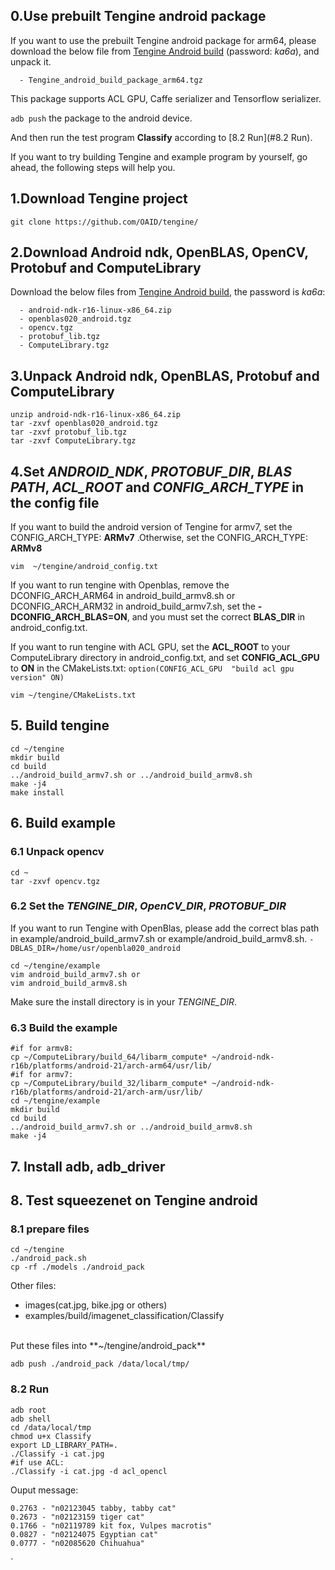 ## 0.Use prebuilt Tengine android package
If you want to use the prebuilt Tengine android package for arm64, please download the below file from [Tengine Android build](https://pan.baidu.com/s/1RPHK_ji0LlL3ztjUa893Yg) (password: *ka6a*), and unpack it.
```
  - Tengine_android_build_package_arm64.tgz
```
This package supports ACL GPU, Caffe serializer and Tensorflow serializer.

`adb push` the package to the android device.

And then run the test program **Classify** according to [8.2 Run](#8.2 Run).

If you want to try building Tengine and example program by yourself, go ahead, the following steps will help you.

## 1.Download Tengine project
```
git clone https://github.com/OAID/tengine/
```
## 2.Download Android ndk, OpenBLAS, OpenCV, Protobuf and ComputeLibrary

Download the below files from [Tengine Android build](https://pan.baidu.com/s/1RPHK_ji0LlL3ztjUa893Yg), the password is *ka6a*:
```
  - android-ndk-r16-linux-x86_64.zip
  - openblas020_android.tgz
  - opencv.tgz
  - protobuf_lib.tgz
  - ComputeLibrary.tgz
```
## 3.Unpack Android ndk, OpenBLAS, Protobuf and ComputeLibrary
```
unzip android-ndk-r16-linux-x86_64.zip
tar -zxvf openblas020_android.tgz
tar -zxvf protobuf_lib.tgz
tar -zxvf ComputeLibrary.tgz
```
## 4.Set *ANDROID_NDK*, *PROTOBUF_DIR*, *BLAS PATH*, *ACL_ROOT* and *CONFIG_ARCH_TYPE* in the config file
If you want to build the android version of Tengine for armv7, set the CONFIG_ARCH_TYPE: **ARMv7**
.Otherwise, set the CONFIG_ARCH_TYPE: **ARMv8**

```
vim  ~/tengine/android_config.txt
```

If you want to run tengine with Openblas, remove the DCONFIG_ARCH_ARM64 in android_build_armv8.sh or DCONFIG_ARCH_ARM32 in android_build_armv7.sh, set the **-DCONFIG_ARCH_BLAS=ON**, and you must set the correct **BLAS_DIR** in android_config.txt.

If you want to run tengine with ACL GPU, set the **ACL_ROOT** to your ComputeLibrary directory in android_config.txt, and set **CONFIG_ACL_GPU** to **ON** in the CMakeLists.txt: `option(CONFIG_ACL_GPU  "build acl gpu  version" ON)` 

```
vim ~/tengine/CMakeLists.txt
```

## 5. Build tengine
```
cd ~/tengine
mkdir build
cd build
../android_build_armv7.sh or ../android_build_armv8.sh
make -j4
make install
```

## 6. Build example
### 6.1 Unpack opencv
```
cd ~
tar -zxvf opencv.tgz
```
### 6.2 Set the *TENGINE_DIR*, *OpenCV_DIR*, *PROTOBUF_DIR*
If you want to run Tengine with OpenBlas, please add the correct blas path in example/android_build_armv7.sh or example/android_build_armv8.sh. `-DBLAS_DIR=/home/usr/openbla020_android`

```
cd ~/tengine/example
vim android_build_armv7.sh or
vim android_build_armv8.sh
```
Make sure the install directory is in your *TENGINE_DIR*.
### 6.3 Build the example    
```
#if for armv8:
cp ~/ComputeLibrary/build_64/libarm_compute* ~/android-ndk-r16b/platforms/android-21/arch-arm64/usr/lib/
#if for armv7:
cp ~/ComputeLibrary/build_32/libarm_compute* ~/android-ndk-r16b/platforms/android-21/arch-arm/usr/lib/
cd ~/tengine/example
mkdir build
cd build
../android_build_armv7.sh or ../android_build_armv8.sh
make -j4
```
## 7. Install adb, adb_driver

## 8. Test squeezenet on Tengine android
### 8.1 prepare files
```
cd ~/tengine
./android_pack.sh
cp -rf ./models ./android_pack
```
Other files:
   - images(cat.jpg, bike.jpg or others)
   - examples/build/imagenet_classification/Classify 

<br />
Put these files into **~/tengine/android_pack**

```
adb push ./android_pack /data/local/tmp/
```

### 8.2 Run
```
adb root
adb shell
cd /data/local/tmp
chmod u+x Classify 
export LD_LIBRARY_PATH=.
./Classify -i cat.jpg
#if use ACL:
./Classify -i cat.jpg -d acl_opencl
```
Ouput message:
```
0.2763 - "n02123045 tabby, tabby cat"
0.2673 - "n02123159 tiger cat"
0.1766 - "n02119789 kit fox, Vulpes macrotis"
0.0827 - "n02124075 Egyptian cat"
0.0777 - "n02085620 Chihuahua"
```
`
